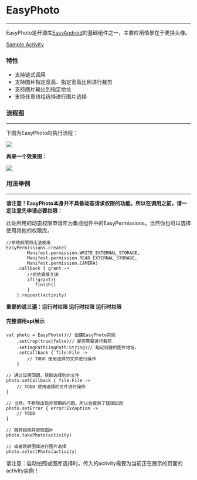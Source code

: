 # EasyPhoto
------
EasyPhoto是开源库[EasyAndroid](https://github.com/yjfnypeu/EasyAndroid)的基础组件之一，主要应用情景在于更换头像。

[Sample Activity](../app/src/main/java/com/haoge/sample/easyandroid/activities/EasyPhotoActivity.kt)

### 特性

 * 支持链式调用
 * 支持图片指定宽高、指定宽高比例进行裁剪
 * 支持图片输出到指定地址
 * 支持任意线程选择进行图片选择
 
### 流程图
------

下图为EasyPhoto的执行流程：

![](https://user-gold-cdn.xitu.io/2018/8/22/165611440c4e9867?w=659&h=759&f=png&s=30622)


**再来一个效果图：**

![](https://user-gold-cdn.xitu.io/2018/8/22/1656115feb822b03?w=340&h=654&f=gif&s=4629676)

### 用法举例
------

**请注意！EasyPhoto本身并不具备动态请求权限的功能。所以在调用之前，请一定注意先申请必要权限：**

此处所用的动态权限申请库为集成组件中的EasyPermissions。当然你也可以选择使用其他的权限库。

```
//拒绝权限将无法使用
EasyPermissions.create(
		Manifest.permission.WRITE_EXTERNAL_STORAGE,
		Manifest.permission.READ_EXTERNAL_STORAGE,
		Manifest.permission.CAMERA)
	.callback { grant ->
		//拒绝直接关闭
		if(!grant){
		   finish()
		} 
	}.request(activity)
```

**重要的说三遍：运行时权限 运行时权限 运行时权限**

#### 完整调用api展示

```
val photo = EasyPhoto()// 创建EasyPhoto实例
    .setCrop(true|false)// 是否需要进行裁剪
	.setImgPath(imgPath:String)// 指定创建的图片地址。
	.setCallback { file:File ->
	    // TODO 使用选择的文件进行操作
	}

// 通过设置回调，获取选择到的文件
photo.setCallback { file:File ->
    // TODO 使用选择的文件进行操作
}

// 当然。不排除出现非预期的问题。所以也提供了错误回调
photo.setError { error:Exception ->
    // TODO
}

// 跳转拍照并获取图片
photo.takePhoto(activity)

// 或者跳转图库进行图片选择
photo.selectPhoto(activity)
```


请注意：启动拍照或图库选择时。传入的activity需要为当前正在展示的页面的activity实例！